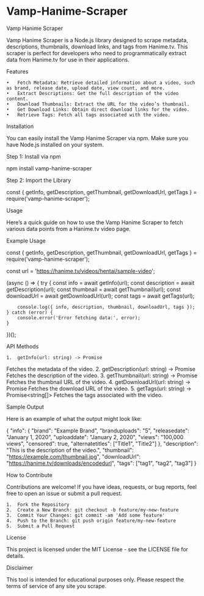 # Vamp-Hanime-Scraper
Vamp Hanime Scraper

Vamp Hanime Scraper is a Node.js library designed to scrape metadata, descriptions, thumbnails, download links, and tags from Hanime.tv. This scraper is perfect for developers who need to programmatically extract data from Hanime.tv for use in their applications.

Features

	•	Fetch Metadata: Retrieve detailed information about a video, such as brand, release date, upload date, view count, and more.
	•	Extract Descriptions: Get the full description of the video content.
	•	Download Thumbnails: Extract the URL for the video’s thumbnail.
	•	Get Download Links: Obtain direct download links for the video.
	•	Retrieve Tags: Fetch all tags associated with the video.

Installation

You can easily install the Vamp Hanime Scraper via npm. Make sure you have Node.js installed on your system.

Step 1: Install via npm

npm install vamp-hanime-scraper

Step 2: Import the Library

const { getInfo, getDescription, getThumbnail, getDownloadUrl, getTags } = require('vamp-hanime-scraper');

Usage

Here’s a quick guide on how to use the Vamp Hanime Scraper to fetch various data points from a Hanime.tv video page.

Example Usage

const { getInfo, getDescription, getThumbnail, getDownloadUrl, getTags } = require('vamp-hanime-scraper');

const url = 'https://hanime.tv/videos/hentai/sample-video';

(async () => {
    try {
        const info = await getInfo(url);
        const description = await getDescription(url);
        const thumbnail = await getThumbnail(url);
        const downloadUrl = await getDownloadUrl(url);
        const tags = await getTags(url);

        console.log({ info, description, thumbnail, downloadUrl, tags });
    } catch (error) {
        console.error('Error fetching data:', error);
    }
})();

API Methods

	1.	getInfo(url: string) -> Promise
Fetches the metadata of the video.
	2.	getDescription(url: string) -> Promise
Fetches the description of the video.
	3.	getThumbnail(url: string) -> Promise
Fetches the thumbnail URL of the video.
	4.	getDownloadUrl(url: string) -> Promise
Fetches the download URL of the video.
	5.	getTags(url: string) -> Promise<string[]>
Fetches the tags associated with the video.

Sample Output

Here is an example of what the output might look like:

{
  "info": {
    "brand": "Example Brand",
    "branduploads": "5",
    "releasedate": "January 1, 2020",
    "uploaddate": "January 2, 2020",
    "views": "100,000 views",
    "censored": true,
    "alternatetitles": ["Title1", "Title2"]
  },
  "description": "This is the description of the video.",
  "thumbnail": "https://example.com/thumbnail.jpg",
  "downloadUrl": "https://hanime.tv/downloads/encodedurl",
  "tags": ["tag1", "tag2", "tag3"]
}

How to Contribute

Contributions are welcome! If you have ideas, requests, or bug reports, feel free to open an issue or submit a pull request.

	1.	Fork the Repository
	2.	Create a New Branch: git checkout -b feature/my-new-feature
	3.	Commit Your Changes: git commit -am 'Add some feature'
	4.	Push to the Branch: git push origin feature/my-new-feature
	5.	Submit a Pull Request

License

This project is licensed under the MIT License - see the LICENSE file for details.

Disclaimer

This tool is intended for educational purposes only. Please respect the terms of service of any site you scrape.
